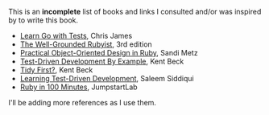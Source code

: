This is an **incomplete** list of books and links I consulted and/or was inspired by to write this book.

- [Learn Go with Tests](https://quii.gitbook.io/learn-go-with-tests), Chris James
- [The Well-Grounded Rubyist](https://www.manning.com/books/the-well-grounded-rubyist-third-edition), 3rd edition
- [Practical Object-Oriented Design in Ruby](https://www.poodr.com), Sandi Metz
- [Test-Driven Development By Example](https://www.oreilly.com/library/view/test-driven-development/0321146530/), Kent Beck
- [Tidy First?](https://www.oreilly.com/library/view/tidy-first/9781098151232/), Kent Beck
- [Learning Test-Driven Development](https://learning.oreilly.com/library/view/learning-test-driven-development/9781098106461/), Saleem Siddiqui
- [Ruby in 100 Minutes](https://web.archive.org/web/20240115073552/http://tutorials.jumpstartlab.com/projects/ruby_in_100_minutes.html), JumpstartLab

I'll be adding more references as I use them.